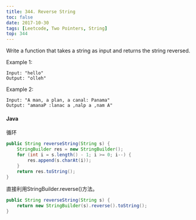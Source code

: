 ```yaml
---
title: 344. Reverse String
toc: false
date: 2017-10-30
tags: [Leetcode, Two Pointers, String]
top: 344
---
```



Write a function that takes a string as input and returns the string reversed.

Example 1:

```
Input: "hello"
Output: "olleh"
```

Example 2:

```
Input: "A man, a plan, a canal: Panama"
Output: "amanaP :lanac a ,nalp a ,nam A"
```

#### Java

循环

```Java
public String reverseString(String s) {
    StringBuilder res = new StringBuilder();
    for (int i = s.length() - 1; i >= 0; i--) {
        res.append(s.charAt(i));
    }
    return res.toString();
}
```

直接利用StringBuilder.reverse()方法。

```Java
public String reverseString(String s) {
    return new StringBuilder(s).reverse().toString();
}
```
